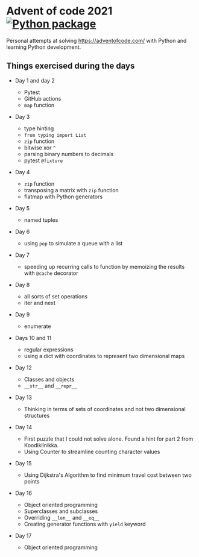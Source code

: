 # Advent of code 2021 [![Python package](https://github.com/swd1tn002/advent-of-code-2021/actions/workflows/python-package.yml/badge.svg)](https://github.com/swd1tn002/advent-of-code-2021/actions/workflows/python-package.yml)

Personal attempts at solving https://adventofcode.com/ with Python and learning Python development.

## Things exercised during the days

* Day 1 and day 2

    * Pytest
    * GitHub actions
    * `map` function

* Day 3

    * type hinting
    * `from typing import List`
    * `zip` function
    * bitwise xor `^`
    * parsing binary numbers to decimals
    * pytest `@fixture`

* Day 4

    * `zip` function
    * transposing a matrix with `zip` function
    * flatmap with Python generators

* Day 5

    * named tuples

* Day 6

    * using `pop` to simulate a queue with a list

* Day 7

    * speeding up recurring calls to function by memoizing the results with `@cache` decorator

* Day 8

    * all sorts of set operations
    * iter and next

* Day 9

    * enumerate

* Days 10 and 11

    * regular expressions
    * using a dict with coordinates to represent two dimensional maps

* Day 12

    * Classes and objects
    * `__str__` and `__repr__`

* Day 13

    * Thinking in terms of sets of coordinates and not two dimensional structures

* Day 14

    * First puzzle that I could not solve alone. Found a hint for part 2 from Koodiklinikka.
    * Using Counter to streamline counting character values

* Day 15

    * Using Dijkstra's Algorithm to find minimum travel cost between two points

* Day 16

    * Object oriented programming
    * Superclasses and subclasses
    * Overriding `__len__` and `__eq__`
    * Creating generator functions with `yield` keyword

* Day 17

    * Object oriented programming

